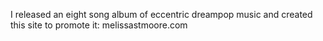 I released an eight song album of eccentric dreampop music and created this site to promote it: 
melissastmoore.com
